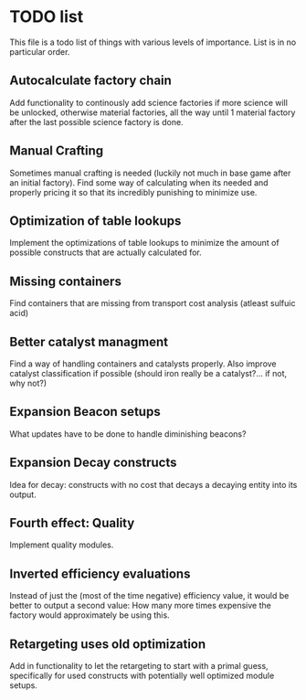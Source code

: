 # TODO list

This file is a todo list of things with various levels of importance. List is in no particular order.

## Autocalculate factory chain

Add functionality to continously add science factories if more science will be unlocked, otherwise material factories, all the way until 1 material factory after the last possible science factory is done.

## Manual Crafting

Sometimes manual crafting is needed (luckily not much in base game after an initial factory). Find some way of calculating when its needed and properly pricing it so that its incredibly punishing to minimize use.

## Optimization of table lookups

Implement the optimizations of table lookups to minimize the amount of possible constructs that are actually calculated for.

## Missing containers

Find containers that are missing from transport cost analysis (atleast sulfuic acid)

## Better catalyst managment

Find a way of handling containers and catalysts properly. Also improve catalyst classification if possible (should iron really be a catalyst?... if not, why not?)

## Expansion Beacon setups

What updates have to be done to handle diminishing beacons?

## Expansion Decay constructs

Idea for decay: constructs with no cost that decays a decaying entity into its output.

## Fourth effect: Quality

Implement quality modules.

## Inverted efficiency evaluations

Instead of just the (most of the time negative) efficiency value, it would be better to output a second value: How many more times expensive the factory would approximately be using this.

## Retargeting uses old optimization

Add in functionality to let the retargeting to start with a primal guess, specifically for used constructs with potentially well optimized module setups.

